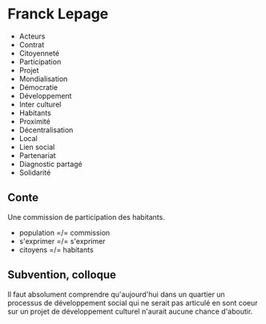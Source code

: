 # Franck Lepage

* Acteurs
* Contrat
* Citoyenneté
* Participation
* Projet
* Mondialisation
* Démocratie
* Développement
* Inter culturel
* Habitants
* Proximité
* Décentralisation
* Local
* Lien social
* Partenariat
* Diagnostic partagé
* Solidarité

## Conte

Une commission de participation des habitants.

* population =/= commission
* s'exprimer =/= s'exprimer
* citoyens =/= habitants

## Subvention, colloque

Il faut absolument comprendre qu'aujourd'hui dans un quartier un processus de développement social qui ne serait pas articulé en sont coeur sur un projet de développement culturel n'aurait aucune chance d'aboutir.
